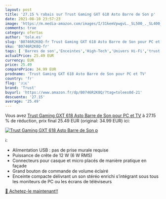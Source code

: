 ```yaml
---
layout: post
title: '27.15 % rabais sur Trust Gaming GXT 618 Asto Barre de Son p'
date: 2021-08-10 23:57:23
image: 'https://m.media-amazon.com/images/I/31kemVpwgvL._SL500_._SL400_.jpg'
comments: true
category: ofertas
author: 'tole.es'
slug: 'B0746R2K8Q-fr Trust Gaming GXT 618 Asto Barre de Son pour PC et TV'
sku: 'B0746R2K8Q-fr'
tags: [ 'Barres de son','Enceintes','High-Tech','Univers Hi-Fi','trust', ]
actualPrice: 25.49 EUR
currency: EUR
price: 25.49
comparePrice: 34.99 EUR
prodname: 'Trust Gaming GXT 618 Asto Barre de Son pour PC et TV'
country: 'fr'
flag: '🇫🇷'
brand: 'Trust'
buyurl: 'https://www.amazon.fr/dp/B0746R2K8Q/?tag=tolees0d-21'
descuento: '27.15'
average: '25.49'
---
```


Vous avez [Trust Gaming GXT 618 Asto Barre de Son pour PC et TV](https://www.amazon.fr/dp/B0746R2K8Q/?tag=tolees0d-21)  à  27.15 % de réduction, prix final  25.49 EUR (original: 34.99 EUR) ici:

[![Trust Gaming GXT 618 Asto Barre de Son p](https://m.media-amazon.com/images/I/31kemVpwgvL._SL500_._SL400_.jpg)](https://www.amazon.fr/dp/B0746R2K8Q/?tag=tolees0d-21)

ℹ️:

- Alimentation USB : pas de prise murale requise
- Puissance de crête de 12 W (6 W RMS)
- Connecteurs pour casque et micro placés de manière pratique en façade
- Grand bouton de commande de volume éclairé
- Enceinte compacte délivrant un son stéréo enrichi s’intégrant sous tous les moniteurs de PC ou les écrans de téléviseurs

[🛒 Achetez-le maintenant!!](https://www.amazon.fr/dp/B0746R2K8Q/?tag=tolees0d-21)
